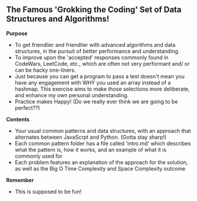 ## The Famous 'Grokking the Coding' Set of Data Structures and Algorithms!

**Purpose**
- To get friendlier and friendlier with advanced algorithms and data structures, in the pursuit of better performance and understanding.
- To improve upon the 'accepted' responses commonly found in CodeWars, LeetCode, etc., which are often not very performant and/ or can be hacky one-liners.
- Just because you can get a program to pass a test doesn't mean you have any engagement with WHY you used an array instead of a hashmap. This exercise aims to make those selections more deliberate, and enhance my own personal understanding.
- Practice makes Happy! (Do we really ever think we are going to be perfect??)

**Contents**
- Your usual common patterns and data structures, with an approach that alternates between JavaScrpt and Python. (Gotta stay sharp!)
- Each common pattern folder has a file called 'intro.md' which describes what the pattern is, how it works, and an example of what it is commonly used for
- Each problem features an explanation of the approach for the solution, as well as the Big O Time Complexity and Space Complexity outcome

**Remember**
- This is supposed to be fun!
